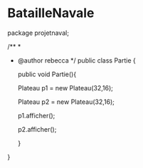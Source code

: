 # BatailleNavale

package projetnaval;

/**
 *
 * @author rebecca
 */
public class Partie {
    
    
    public void Partie(){
    
    Plateau p1 = new Plateau(32,16);
    
    Plateau p2 = new Plateau(32,16);
    
    p1.afficher();
    
    p2.afficher();
    
    }

    
    
}
